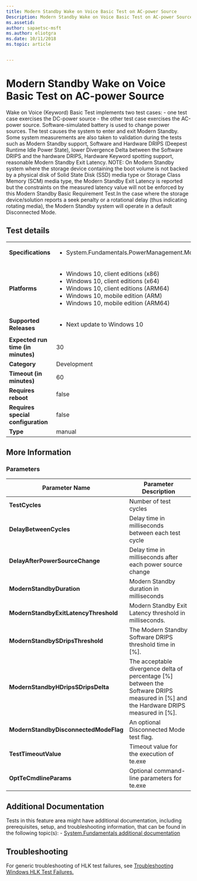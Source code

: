 ```yaml
---
title: Modern Standby Wake on Voice Basic Test on AC-power Source
Description: Modern Standby Wake on Voice Basic Test on AC-power Source
ms.assetid: 
author: sapaetsc-msft
ms.author: eliotgra
ms.date: 10/11/2018
ms.topic: article


---
```


# Modern Standby Wake on Voice Basic Test on AC-power Source

Wake on Voice (Keyword) Basic Test implements two test cases:  - one test case exercises the DC-power source - the other test case exercises the AC-power source. Software-simulated battery is used to change power sources. The test causes the system to enter and exit Modern Standby. Some system measurements are also taken to validation during the tests such as Modern Standby support, Software and Hardware DRIPS (Deepest Runtime Idle Power State), lower Divergence Delta between the Software DRIPS and the hardware DRIPS, Hardware Keyword spotting support, reasonable Modern Standby Exit Latency.  NOTE: On Modern Standby system where the storage device containing the boot volume is not backed by a physical disk of Solid State Disk (SSD) media type or Storage Class Memory (SCM) media type, the Modern Standby Exit Latency is reported but the constraints on the measured latency value will not be enforced by this Modern Standby Basic Requirement Test.In the case where the storage device/solution reports a seek penalty or a rotational delay (thus indicating rotating media), the Modern Standby system will operate in a default Disconnected Mode.

## Test details
|||
|---|---|
| **Specifications**  | <ul><li>System.Fundamentals.PowerManagement.ModernStandby.WakeOnVoice</li></ul> |  
| **Platforms**   | <ul><li>Windows 10, client editions (x86)</li><li>Windows 10, client editions (x64)</li><li>Windows 10, client editions (ARM64)</li><li>Windows 10, mobile edition (ARM)</li><li>Windows 10, mobile edition (ARM64)</li></ul> |
| **Supported Releases** | <ul><li>Next update to Windows 10</li></ul> |
|**Expected run time (in minutes)**| 30 |
|**Category**| Development |
|**Timeout (in minutes)**| 60 |
|**Requires reboot**| false |
|**Requires special configuration**| false |
|**Type**| manual |

## More Information
### Parameters
| Parameter Name | Parameter Description |
| --- | --- |
| **TestCycles** | Number of test cycles |
| **DelayBetweenCycles** | Delay time in milliseconds between each test cycle |
| **DelayAfterPowerSourceChange** | Delay time in milliseconds after each power source change |
| **ModernStandbyDuration** | Modern Standby duration in milliseconds |
| **ModernStandbyExitLatencyThreshold** | Modern Standby Exit Latency threshold in milliseconds.  |
| **ModernStandbySDripsThreshold** | The Modern Standby Software DRIPS threshold time in [%].  |
| **ModernStandbyHDripsSDripsDelta** | The acceptable divergence delta of percentage [%] between the Software DRIPS measured in [%] and the Hardware DRIPS measured in [%]. |
| **ModernStandbyDisconnectedModeFlag** | An optional Disconnected Mode test flag. |
| **TestTimeoutValue** | Timeout value for the execution of te.exe |
| **OptTeCmdlineParams** | Optional command-line parameters for te.exe |


## Additional Documentation
Tests in this feature area might have additional documentation, including prerequisites, setup, and troubleshooting information, that can be found in the following topic(s): - [System.Fundamentals additional documentation](system-fundamentals-additional-documentation.md)



## Troubleshooting
For generic troubleshooting of HLK test failures, see [Troubleshooting Windows HLK Test Failures.](..\user\troubleshooting-windows-hlk-test-failures.md)